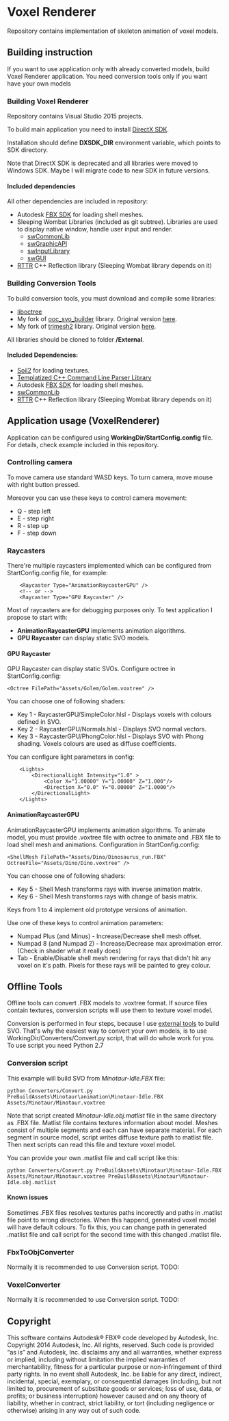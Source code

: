 # Voxel Renderer

Repository contains implementation of skeleton animation of voxel models.

## Building instruction

If you want to use application only with already converted models, build Voxel Renderer application.
You need conversion tools only if you want have your own models

### Building Voxel Renderer

Repository contains Visual Studio 2015 projects.

To build main application you need to install [DirectX SDK](https://www.microsoft.com/en-us/download/details.aspx?id=6812).

Installation should define **DXSDK_DIR** environment variable, which points to SDK directory.

Note that DirectX SDK is deprecated and all libraries were moved to Windows SDK.
Maybe I will migrate code to new SDK in future versions.

#### Included dependencies

All other dependencies are included in repository:

- Autodesk [FBX SDK](http://usa.autodesk.com/adsk/servlet/pc/item?siteID=123112&id=10775847) for loading shell meshes.
- Sleeping Wombat Libraries (included as git subtree). Libraries are used to display native window, handle user input and render.
  - [swCommonLib](https://github.com/nieznanysprawiciel/swCommonLib)
  - [swGraphicAPI](https://github.com/nieznanysprawiciel/swGraphicAPI)
  - [swInputLibrary](https://github.com/nieznanysprawiciel/swInputLibrary)
  - [swGUI](https://github.com/nieznanysprawiciel/swGUI)
- [RTTR](https://github.com/rttrorg/rttr) C++ Reflection library (Sleeping Wombat library depends on it)

### Building Conversion Tools

To build conversion tools, you must download and compile some libraries:

- [liboctree](https://github.com/Forceflow/liboctree)
- My fork of [ooc_svo_builder](https://github.com/nieznanysprawiciel/ooc_svo_builder) library. Original version [here](https://github.com/Forceflow/ooc_svo_builder).
- My fork of [trimesh2](https://github.com/nieznanysprawiciel/trimesh2) library. Original version [here](http://gfx.cs.princeton.edu/proj/trimesh2/).

All libraries should be cloned to folder **/External**.

#### Included Dependencies:

- [Soil2](https://bitbucket.org/SpartanJ/soil2) for loading textures.
- [Templatized C++ Command Line Parser Library](http://tclap.sourceforge.net/)
- Autodesk [FBX SDK](http://usa.autodesk.com/adsk/servlet/pc/item?siteID=123112&id=10775847) for loading shell meshes.
- [swCommonLib](https://github.com/nieznanysprawiciel/swCommonLib)
- [RTTR](https://github.com/rttrorg/rttr) C++ Reflection library (Sleeping Wombat library depends on it)

## Application usage (VoxelRenderer)

Application can be configured using **WorkingDir/StartConfig.config** file.
For details, check example included in this repository.

### Controlling camera

To move camera use standard WASD keys.
To turn camera, move mouse with right button pressed.


Moreover you can use these keys to control camera movement:

- Q - step left
- E - step right
- R - step up
- F - step down

### Raycasters

There're multiple raycasters implemented which can be configured from StartConfig.config file, for example:

```
	<Raycaster Type="AnimationRaycasterGPU" />
	<!-- or -->
	<Raycaster Type="GPU Raycaster" />
```


Most of raycasters are for debugging purposes only. To test application I propose to start with:
- **AnimationRaycasterGPU** implements animation algorithms.
- **GPU Raycaster** can display static SVO models.


#### GPU Raycaster

GPU Raycaster can display static SVOs. Configure octree in StartConfig.config:

```
<Octree FilePath="Assets/Golem/Golem.voxtree" />
```

You can choose one of following shaders:

- Key 1 - RaycasterGPU/SimpleColor.hlsl - Displays voxels with colours defined in SVO.
- Key 2 - RaycasterGPU/Normals.hlsl - Displays SVO normal vectors.
- Key 3 - RaycasterGPU/PhongColor.hlsl - Displays SVO with Phong shading. Voxels colours are used as diffuse coefficients.

You can configure light parameters in config:

```
	<Lights>
		<DirectionalLight Intensity="1.0" >
			<Color X="1.00000" Y="1.00000" Z="1.000"/>
			<Direction X="0.0" Y="0.00000" Z="1.0000"/>			
		</DirectionalLight>
	</Lights>
```

#### AnimationRaycasterGPU

AnimationRaycasterGPU implements animation algorithms. To animate model, you must provide .voxtree file with octree to animate and .FBX file to load shell mesh and animations. Configuration in StartConfig.config:
```
<ShellMesh FilePath="Assets/Dino/Dinosaurus_run.FBX" OctreeFile="Assets/Dino/Dino.voxtree" />
```

You can choose one of following shaders:

- Key 5 - Shell Mesh transforms rays with inverse animation matrix.
- Key 6 - Shell Mesh transforms rays with change of basis matrix.

Keys from 1 to 4 implement old prototype versions of animation.

Use one of these keys to control animation parameters:

- Numpad Plus (and Minus) - Increase/Decrease shell mesh offset.
- Numpad 8 (and Numpad 2) - Increase/Decrease max aproximation error. (Check in shader what it really does)
- Tab - Enable/Disable shell mesh rendering for rays that didn't hit any voxel on it's path. Pixels for these rays will be painted to grey colour.


## Offline Tools

Offline tools can convert .FBX models to .voxtree format. If source files contain textures, conversion scripts will use them to texture voxel model.

Conversion is performed in four steps, because I use [external tools](https://github.com/nieznanysprawiciel/ooc_svo_builder) to build SVO. That's why the easiest way to convert your own models, is to use WorkingDir/Converters/Convert.py script, that will do whole work for you.
To use script you need Python 2.7

### Conversion script

This example will build SVO from *Minotaur-Idle.FBX* file:
```
python Converters/Convert.py PreBuildAssets\Minotaur\animation\Minotaur-Idle.FBX Assets/Minotaur/Minotaur.voxtree
```

Note that script created *Minotaur-Idle.obj.matlist* file in the same directory as .FBX file. Matlist file contains textures information about model. Meshes consist of multiple segments and each can have separate material. For each segment in source model, script writes diffuse texture path to matlist file. Then next scripts can read this file and texture voxel model.

You can provide your own .matlist file and call script like this:
```
python Converters/Convert.py PreBuildAssets\Minotaur\Minotaur-Idle.FBX Assets/Minotaur/Minotaur.voxtree PreBuildAssets\Minotaur\Minotaur-Idle.obj.matlist
```

#### Known issues

Sometimes .FBX files resolves textures paths incorectly and paths in .matlist file point to wrong directories. When this happend, generated voxel model will have default colours.
To fix this, you can change path in generated .matlist file and call script for the second time with this changed .matlist file.


### FbxToObjConverter

Normally it is recommended to use Conversion script.
TODO:

### VoxelConverter

Normally it is recommended to use Conversion script.
TODO:

## Copyright

This software contains Autodesk® FBX® code developed by Autodesk, Inc. Copyright 2014 Autodesk, Inc.
All rights, reserved. Such code is provided “as is” and Autodesk, Inc. disclaims any and all warranties,
whether express or implied, including without limitation the implied warranties of merchantability,
fitness for a particular purpose or non-infringement of third party rights. In no event shall Autodesk,
Inc. be liable for any direct, indirect, incidental, special, exemplary, or consequential damages
(including, but not limited to, procurement of substitute goods or services; loss of use, data, or profits;
or business interruption) however caused and on any theory of liability, whether in contract, strict
liability, or tort (including negligence or otherwise) arising in any way out of such code. 